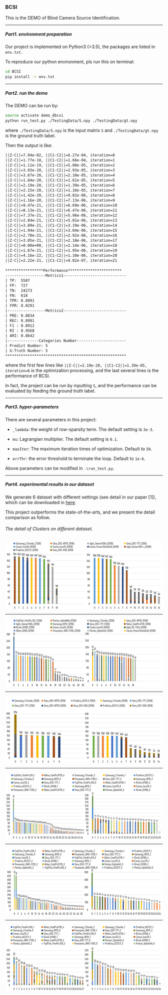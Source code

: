 ### BCSI

This is the DEMO of Blind Camera Source Identification. 

***

##### Part1. environment preparation

Our project is implemented on Python3 (>3.5), the packages are listed in `env.txt`. 

To reproduce our python environment, pls run this on terminal:
```bash
cd BCSI
pip install -r env.txt
```

***

##### Part2. run the demo

The DEMO can be run by:
```bash
source activate demo_dbcsi
python run_test.py ./TestingData/S.npy ./TestingData/gt.npy
```
where `./TestingData/S.npy` is the input matrix `S` and `./TestingData/gt.npy` is the ground truth label.

Then the output is like:
```commandline
||Z-C||=7.94e-02, ||C1-C2||=6.27e-04, iteration=0
||Z-C||=1.77e-18, ||C1-C2||=1.66e-04, iteration=1
||Z-C||=1.11e-19, ||C1-C2||=5.08e-05, iteration=2
||Z-C||=3.93e-20, ||C1-C2||=2.93e-05, iteration=3
||Z-C||=3.67e-20, ||C1-C2||=2.10e-05, iteration=4
||Z-C||=1.84e-20, ||C1-C2||=1.61e-05, iteration=5
||Z-C||=2.19e-20, ||C1-C2||=1.39e-05, iteration=6
||Z-C||=2.15e-20, ||C1-C2||=1.16e-05, iteration=7
||Z-C||=1.42e-20, ||C1-C2||=9.82e-06, iteration=8
||Z-C||=1.16e-20, ||C1-C2||=7.13e-06, iteration=9
||Z-C||=9.47e-21, ||C1-C2||=6.69e-06, iteration=10
||Z-C||=8.13e-21, ||C1-C2||=6.47e-06, iteration=11
||Z-C||=7.37e-21, ||C1-C2||=5.96e-06, iteration=12
||Z-C||=2.84e-21, ||C1-C2||=5.01e-06, iteration=13
||Z-C||=3.89e-21, ||C1-C2||=3.19e-06, iteration=14
||Z-C||=1.94e-21, ||C1-C2||=3.04e-06, iteration=15
||Z-C||=2.78e-21, ||C1-C2||=2.92e-06, iteration=16
||Z-C||=3.05e-21, ||C1-C2||=2.18e-06, iteration=17
||Z-C||=0.00e+00, ||C1-C2||=2.14e-06, iteration=18
||Z-C||=1.67e-21, ||C1-C2||=1.95e-06, iteration=19
||Z-C||=4.16e-22, ||C1-C2||=1.10e-06, iteration=20
||Z-C||=2.22e-21, ||C1-C2||=9.82e-07, iteration=21

*****************Performance************************
------------------Metrics1----------------------------
| TP:  5507
| FP:  727
| TN:  24273
| FN:  618
| TPR: 0.8991
| FPR: 0.0291
|-----------------Metrics2----------------------------
| PRE: 0.8834
| REC: 0.8991
| F1 : 0.8912
| RI : 0.9568
| ARI: 0.8642
|--------------Categories Number----------------------
| Predict Number: 5
| G-Truth Number: 5
******************************************************
```
where the first few lines like `||Z-C||=2.19e-20, ||C1-C2||=1.39e-05, iteration=6` is the optimization processing, and the last several lines is the performance of BCSI.

In fact, the project can be run by inputting `S`, and the performance can be evaluated by feeding the ground truth label.

***

##### Part3. hyper-parameters

There are several parameters in this project:

* `_lambda`: the weight of row-sparsity term. The default setting is `3e-3`.

* `mu`: Lagrangian multiplier. The default setting is `0.1`.

* `maxIter`: The maximum iteration times of optimization. Default to `50`.

* `errThr`: the error threshold to terminate the loop. Default to `1e-6`.

Above parameters can be modified in `.\run_test.py`.  

***

##### Part4. experimental results in our dataset

We generate 6 dataset with different settings (see detail in our paper [1]), which can be downloaded in [here](https://url).

This project outperforms the state-of-the-arts, and we present the detail comparison as follow.


###### The detail of Clusters on different dataset.

![Fig. 1](https://github.com/XiangJ87/BCSI/blob/master/Figures/D1Comparison.png?raw=true)
***
![Fig. 2](https://github.com/XiangJ87/BCSI/blob/master/Figures/D2Comparison.png?raw=true)
***
![Fig. 3](https://github.com/XiangJ87/BCSI/blob/master/Figures/D3Comparison.png?raw=true)
***
![Fig. 4](https://github.com/XiangJ87/BCSI/blob/master/Figures/D4Comparison.png?raw=true)
***
![Fig. 5](https://github.com/XiangJ87/BCSI/blob/master/Figures/D5Comparison.png?raw=true)
***
![Fig. 6](https://github.com/XiangJ87/BCSI/blob/master/Figures/D6Comparison.png?raw=true)
